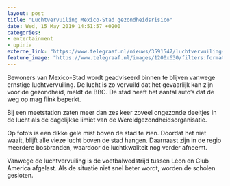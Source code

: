 ```yaml
---
layout: post
title: "Luchtvervuiling Mexico-Stad gezondheidsrisico"
date: Wed, 15 May 2019 14:51:57 +0200
categories: 
- entertainment 
- opinie 
externe_link: "https://www.telegraaf.nl/nieuws/3591547/luchtvervuiling-mexico-stad-gezondheidsrisico"
feature_image: "https://www.telegraaf.nl/images/1200x630/filters:format(jpeg):quality(80)/cdn-kiosk-api.telegraaf.nl/423c3f2a-7710-11e9-a2b8-02c309bc01c1.jpg"
---
```


<p class="intro">Bewoners van Mexico-Stad wordt geadviseerd binnen te blijven vanwege ernstige luchtvervuiling. De lucht is zo vervuild dat het gevaarlijk kan zijn voor de gezondheid, meldt de BBC. De stad heeft het aantal auto’s dat de weg op mag flink beperkt.</p> <p>Bij een meetstation zaten meer dan zes keer zoveel ongezonde deeltjes in de lucht als de dagelijkse limiet van de Wereldgezondheidsorganisatie.</p><p>Op foto’s is een dikke gele mist boven de stad te zien. Doordat het niet waait, blijft alle vieze lucht boven de stad hangen. Daarnaast zijn in de regio meerdere bosbranden, waardoor de luchtkwaliteit nog verder afneemt.</p><p>Vanwege de luchtvervuiling is de voetbalwedstrijd tussen Léon en Club America afgelast. Als de situatie niet snel beter wordt, worden de scholen gesloten.</p>

